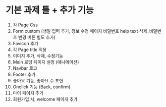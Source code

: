 # 기본 과제 틀 + 추가 기능

1. 각 Page Css
2. Form custom 
(생일 입력 추가, 정보 수정 페이지 비밀번호 help text 삭제_비밀번호 변경 버튼 별도 추가)
3. Favicon 추가
4. 각 Page title 적용
5. 이미지 추가, 삭제, 수정기능
6. Main 로딩 페이지 설정 (애니메이션)
7. Navbar 로고
8. Footer 추가
9. 좋아요 기능, 좋아요 수 표현
10. Onclick 기능 (Back, confirm)
11. 마이 페이지 추가
12. 회원가입 시, welcome 페이지 추가
